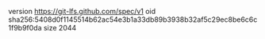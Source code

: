 version https://git-lfs.github.com/spec/v1
oid sha256:5408d0f1145514b62ac54e3b1a33db89b3938b32af5c29ec8be6c6c1f9b9f0da
size 2044
